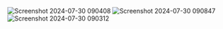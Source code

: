 ![Screenshot 2024-07-30 090408](https://github.com/user-attachments/assets/7f4afaaa-1962-42fe-985d-2636fa07fc35)
![Screenshot 2024-07-30 090847](https://github.com/user-attachments/assets/3e7a2d8c-da9f-4698-add7-1d390df3b67c)
![Screenshot 2024-07-30 090312](https://github.com/user-attachments/assets/6f02c8bd-ec63-4491-90f5-3b2fbddb0222)

